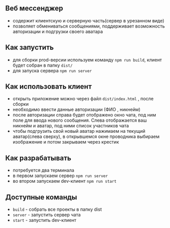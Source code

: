 ## Веб мессенджер

- содержит клиентскую и серверную часть(сервер в урезанном виде)
- позволяет обмениваться сообщениями, поддерживает возможность авторизации и подгрузки своего аватара


## Как запустить

- для сборки prod-версии используем команду `npm run build`, клиент будет собран в папку `dist/`
- для запуска сервера `npm run server`


## Как использовать клиент

- открыть приложение можно через файл `dist/index.html` , после сборки
- необходимо ввести данные авторизации (ФИО , никнейм)
- после авторизации справа будет отображено окно чата, под ним поле для ввода нового сообщения. Слева отображается ваш никнейм и аватар, под ними список участников чата
- чтобы подгрузить свой новый аватар нажимаем на текущий аватар(слева сверху), в открывшемся окне проводника выбираем изображение и потом закрываем через крестик


## Как разрабатывать

- потребуется два терминала
- в первом запускаем сервер `npm run server`
- во втором запускаем dev-клиент `npm run start`


## Доступные команды

- `build` - собрать все проекты в папку dist
- `server` - запустить сервер чата
- `start` - запустить dev-клиент